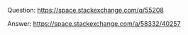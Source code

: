 Question: https://space.stackexchange.com/q/55208

Answer: https://space.stackexchange.com/a/58332/40257
